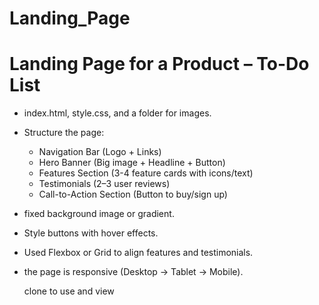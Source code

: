# Landing_Page
# Landing Page for a Product – To-Do List

- index.html, style.css, and a folder for images.
- Structure the page:
    - Navigation Bar (Logo + Links)
    - Hero Banner (Big image + Headline + Button)
    - Features Section (3-4 feature cards with icons/text)
    - Testimonials (2–3 user reviews)
    - Call-to-Action Section (Button to buy/sign up)
- fixed background image or gradient.
- Style buttons with hover effects.
- Used Flexbox or Grid to align features and testimonials.
- the page is responsive (Desktop → Tablet → Mobile).

  clone to use and view
  
